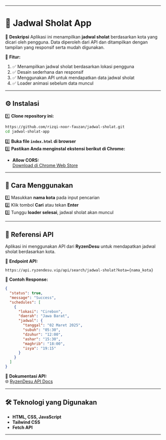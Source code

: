 
---
# **🕌 Jadwal Sholat App**

📌 **Deskripsi**
Aplikasi ini menampilkan **jadwal sholat** berdasarkan kota yang dicari oleh pengguna. Data diperoleh dari API dan ditampilkan dengan tampilan yang responsif serta mudah digunakan.

🔹 **Fitur:**
1. ✅ Menampilkan jadwal sholat berdasarkan lokasi pengguna
2. ✅ Desain sederhana dan responsif
3. ✅ Menggunakan API untuk mendapatkan data jadwal sholat
4. ✅ Loader animasi sebelum data muncul
---

## **⚙️ Instalasi**

1️⃣ **Clone repository ini:**

```bash
https://github.com/rizqi-noor-fauzan/jadwal-sholat.git
cd jadwal-sholat-app
```

2️⃣ **Buka file `index.html` di browser**  
3️⃣ **Pastikan Anda menginstal ekstensi berikut di Chrome:**

- **Allow CORS:**  
  [Download di Chrome Web Store](https://chromewebstore.google.com/detail/allow-cors-access-control/lhobafahddgcelffkeicbaginigeejlf)

---

## **🚀 Cara Menggunakan**

1️⃣ Masukkan **nama kota** pada input pencarian  
2️⃣ Klik tombol **Cari** atau tekan **Enter**  
3️⃣ Tunggu **loader selesai**, jadwal sholat akan muncul

---

## **🔗 Referensi API**

Aplikasi ini menggunakan API dari **RyzenDesu** untuk mendapatkan jadwal sholat berdasarkan kota.

📌 **Endpoint API:**

```
https://api.ryzendesu.vip/api/search/jadwal-sholat?kota={nama_kota}
```

📌 **Contoh Response:**

```json
{
  "status": true,
  "message": "Success",
  "schedules": [
    {
      "lokasi": "Cirebon",
      "daerah": "Jawa Barat",
      "jadwal": {
        "tanggal": "02 Maret 2025",
        "subuh": "05:30",
        "dzuhur": "12:00",
        "ashar": "15:30",
        "maghrib": "18:00",
        "isya": "19:15"
      }
    }
  ]
}
```

📌 **Dokumentasi API:**  
🌐 [RyzenDesu API Docs](https://api.ryzendesu.vip/docs)

---

## **🛠 Teknologi yang Digunakan**

- **HTML, CSS, JavaScript**
- **Tailwind CSS**
- **Fetch API**

---

